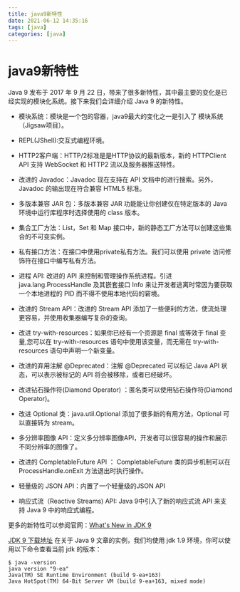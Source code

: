 ```yaml
---
title: java9新特性
date: 2021-06-12 14:35:16
tags: [java]
categories: [java]
---
```


# java9新特性
Java 9 发布于 2017 年 9 月 22 日，带来了很多新特性，其中最主要的变化是已经实现的模块化系统。接下来我们会详细介绍 Java 9 的新特性。

* 模块系统：模块是一个包的容器，java9最大的变化之一是引入了
模块系统（Jigsaw项目）。
  
* REPL(JShell):交互式编程环境。

* HTTP2客户端：HTTP/2标准是是HTTP协议的最新版本，新的 HTTPClient API 支持 WebSocket 和 HTTP2 流以及服务器推送特性。

* 改进的 Javadoc：Javadoc 现在支持在 API 文档中的进行搜索。另外，Javadoc 的输出现在符合兼容 HTML5 标准。

* 多版本兼容 JAR 包：多版本兼容 JAR 功能能让你创建仅在特定版本的 Java 环境中运行库程序时选择使用的 class 版本。

* 集合工厂方法：List，Set 和 Map 接口中，新的静态工厂方法可以创建这些集合的不可变实例。

* 私有接口方法：在接口中使用private私有方法。我们可以使用 private 访问修饰符在接口中编写私有方法。

* 进程 API: 改进的 API 来控制和管理操作系统进程。引进 java.lang.ProcessHandle 及其嵌套接口 Info 来让开发者逃离时常因为要获取一个本地进程的 PID 而不得不使用本地代码的窘境。

* 改进的 Stream API：改进的 Stream API 添加了一些便利的方法，使流处理更容易，并使用收集器编写复杂的查询。

* 改进 try-with-resources：如果你已经有一个资源是 final 或等效于 final 变量,您可以在 try-with-resources 语句中使用该变量，而无需在 try-with-resources 语句中声明一个新变量。

* 改进的弃用注解 @Deprecated：注解 @Deprecated 可以标记 Java API 状态，可以表示被标记的 API 将会被移除，或者已经破坏。

* 改进钻石操作符(Diamond Operator) ：匿名类可以使用钻石操作符(Diamond Operator)。

* 改进 Optional 类：java.util.Optional 添加了很多新的有用方法，Optional 可以直接转为 stream。

* 多分辨率图像 API：定义多分辨率图像API，开发者可以很容易的操作和展示不同分辨率的图像了。

* 改进的 CompletableFuture API ： CompletableFuture 类的异步机制可以在 ProcessHandle.onExit 方法退出时执行操作。

* 轻量级的 JSON API：内置了一个轻量级的JSON API

* 响应式流（Reactive Streams) API: Java 9中引入了新的响应式流 API 来支持 Java 9 中的响应式编程。

更多的新特性可以参阅官网：[What's New in JDK 9](https://docs.oracle.com/javase/9/whatsnew/toc.htm)

[JDK 9 下载地址](http://www.oracle.com/technetwork/java/javase/downloads/jdk9-doc-downloads-3850606.html)
在关于 Java 9 文章的实例，我们均使用 jdk 1.9 环境，你可以使用以下命令查看当前 jdk 的版本：

````
$ java -version
java version "9-ea"
Java(TM) SE Runtime Environment (build 9-ea+163)
Java HotSpot(TM) 64-Bit Server VM (build 9-ea+163, mixed mode)
````

